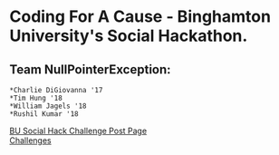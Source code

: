 **Coding For A Cause - Binghamton University's Social Hackathon.**
==================================================================

Team NullPointerException:
--------------------------  
    *Charlie DiGiovanna '17
    *Tim Hung '18
    *William Jagels '18
    *Rushil Kumar '18

[BU Social Hack Challenge Post Page](http://busocialhack.challengepost.com/)  
[Challenges](http://research.binghamton.edu/Innovation/SocialHackathonChallenges11114.php)
